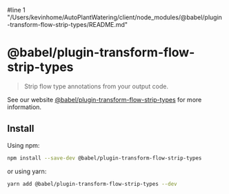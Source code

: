 #line 1 "/Users/kevinhome/AutoPlantWatering/client/node_modules/@babel/plugin-transform-flow-strip-types/README.md"
# @babel/plugin-transform-flow-strip-types

> Strip flow type annotations from your output code.

See our website [@babel/plugin-transform-flow-strip-types](https://babeljs.io/docs/babel-plugin-transform-flow-strip-types) for more information.

## Install

Using npm:

```sh
npm install --save-dev @babel/plugin-transform-flow-strip-types
```

or using yarn:

```sh
yarn add @babel/plugin-transform-flow-strip-types --dev
```
